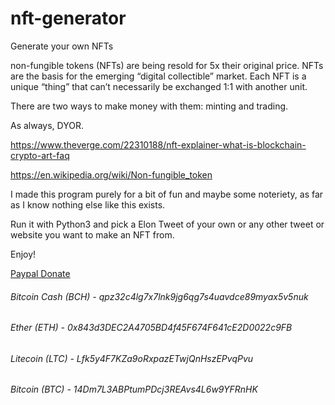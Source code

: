 # nft-generator
Generate your own NFTs

non-fungible tokens (NFTs) are being resold for 5x their original price. NFTs are the basis for the emerging “digital collectible” market. Each NFT is a unique “thing” that can’t necessarily be exchanged 1:1 with another unit. 

There are two ways to make money with them: minting and trading.

As always, DYOR.

https://www.theverge.com/22310188/nft-explainer-what-is-blockchain-crypto-art-faq

https://en.wikipedia.org/wiki/Non-fungible_token

I made this program purely for a bit of fun and maybe some noteriety, as far as I know nothing else like this exists. 

Run it with Python3 and pick a Elon Tweet of your own or any other tweet or website you want to make an NFT from. 

Enjoy! 

[Paypal Donate](https://www.paypal.com/cgi-bin/webscr?cmd=_s-xclick&hosted_button_id=EV8XUGXX76UXQ&source=url)

###### Bitcoin Cash (BCH)  - 	  qpz32c4lg7x7lnk9jg6qg7s4uavdce89myax5v5nuk
###### Ether (ETH) - 				    0x843d3DEC2A4705BD4f45F674F641cE2D0022c9FB
###### Litecoin (LTC) - 			  Lfk5y4F7KZa9oRxpazETwjQnHszEPvqPvu
###### Bitcoin (BTC) - 			    14Dm7L3ABPtumPDcj3REAvs4L6w9YFRnHK

